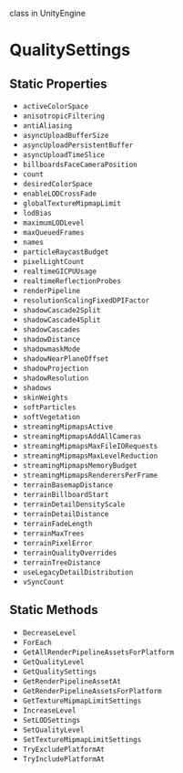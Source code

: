 class in UnityEngine
# QualitySettings

## Static Properties
- `activeColorSpace`
- `anisotropicFiltering`
- `antiAliasing`
- `asyncUploadBufferSize`
- `asyncUploadPersistentBuffer`
- `asyncUploadTimeSlice`
- `billboardsFaceCameraPosition`
- `count`
- `desiredColorSpace`
- `enableLODCrossFade`
- `globalTextureMipmapLimit`
- `lodBias`
- `maximumLODLevel`
- `maxQueuedFrames`
- `names`
- `particleRaycastBudget`
- `pixelLightCount`
- `realtimeGICPUUsage`
- `realtimeReflectionProbes`
- `renderPipeline`
- `resolutionScalingFixedDPIFactor`
- `shadowCascade2Split`
- `shadowCascade4Split`
- `shadowCascades`
- `shadowDistance`
- `shadowmaskMode`
- `shadowNearPlaneOffset`
- `shadowProjection`
- `shadowResolution`
- `shadows`
- `skinWeights`
- `softParticles`
- `softVegetation`
- `streamingMipmapsActive`
- `streamingMipmapsAddAllCameras`
- `streamingMipmapsMaxFileIORequests`
- `streamingMipmapsMaxLevelReduction`
- `streamingMipmapsMemoryBudget`
- `streamingMipmapsRenderersPerFrame`
- `terrainBasemapDistance`
- `terrainBillboardStart`
- `terrainDetailDensityScale`
- `terrainDetailDistance`
- `terrainFadeLength`
- `terrainMaxTrees`
- `terrainPixelError`
- `terrainQualityOverrides`
- `terrainTreeDistance`
- `useLegacyDetailDistribution`
- `vSyncCount`
## Static Methods
- `DecreaseLevel`
- `ForEach`
- `GetAllRenderPipelineAssetsForPlatform`
- `GetQualityLevel`
- `GetQualitySettings`
- `GetRenderPipelineAssetAt`
- `GetRenderPipelineAssetsForPlatform`
- `GetTextureMipmapLimitSettings`
- `IncreaseLevel`
- `SetLODSettings`
- `SetQualityLevel`
- `SetTextureMipmapLimitSettings`
- `TryExcludePlatformAt`
- `TryIncludePlatformAt`
